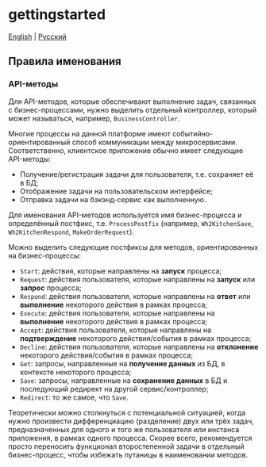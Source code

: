 # gettingstarted

[English](gettingstarted.md) | [Русский](gettingstarted.ru.md)

## Правила именования

### API-методы

Для API-методов, которые обеспечивают выполнение задач, связанных с бизнес-процессами, нужно выделить отдельный контроллер, который может называться, например, `BusinessController`.

Многие процессы на данной платформе имеют событийно-ориентированный способ коммуникации между микросервисами. 
Соответственно, клиентское приложение обычно имеет следующие API-методы:
- Получение/регистрация задачи для пользователя, т.е. сохраняет её в БД;
- Отображение задачи на пользовательском интерфейсе;
- Отправка задачи на бэкэнд-сервис как выполненную.

Для именования API-методов используется имя бизнес-процесса и определённый постфикс, т.е. `ProcessPostfix` (например, `Wh2KitchenSave`, `Wh2KitchenRespond`, `MakeOrderRequest`).

Можно выделить следующие постфиксы для методов, ориентированных на бизнес-процессы:
- `Start`: действия, которые направлены на **запуск** процесса;
- `Request`: действия пользователя, которые направлены на **запуск** или **запрос** процесса;
- `Respond`: действия пользователя, которые направлены на **ответ** или **выполнение** некоторого действия в рамках процесса;
- `Execute`: действия пользователя, которые направлены на **выполнение** некоторого действия в рамках процесса;
- `Accept`: действия пользователя, которые направлены на **подтверждение** некоторого действия/события в рамках процесса;
- `Decline`: действия пользователя, которые направлены на **отклонение** некоторого действия/события в рамках процесса;
- `Get`: запросы, направленные на **получение данных** из БД, в контексте некоторого процесса;
- `Save`: запросы, направленные на **сохранение данных** в БД и последующий редирект на другой сервис/контроллер;
- `Redirect`: то же самое, что `Save`.

Теоретически можно столкнуться с потенциальной ситуацией, когда нужно произвести дифференциацию (разделение) двух или трёх задач, предназначенных для одного и того же пользователя или инстанса приложения, в рамках одного процесса. 
Скорее всего, рекомендуется просто переносить функционал второстепенной задачи в отдельный бизнес-процесс, чтобы избежать путаницы в наименовании методов. 

